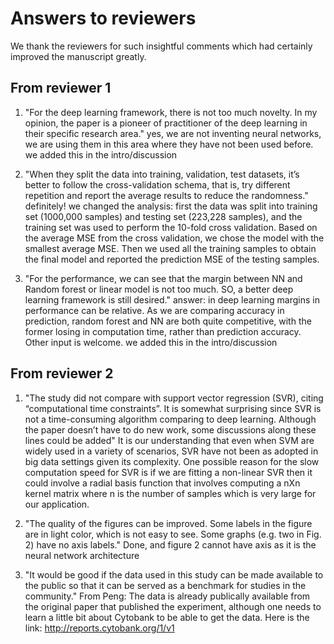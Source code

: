 # Answers to reviewers

We thank the reviewers for such insightful comments which had certainly improved the manuscript greatly.

## From reviewer 1

1. "For the deep learning framework, there is not too much novelty. In my opinion, the paper is a pioneer of practitioner of the deep learning in their specific research area."
yes, we are not inventing neural networks, we are using them in this area where they have not been used before. we added this in the intro/discussion

2. "When they split the data into training, validation, test datasets, it’s better to follow the cross-validation schema, that is, try different repetition and report the average results to reduce the randomness."
definitely! we changed the analysis:  first the data was split into training set (1000,000 samples) and testing set (223,228 samples), and the training set was used to perform the 10-fold cross validation. Based on the average MSE from the cross validation, we chose the model with the smallest average MSE. Then we used all the training samples to obtain the final model and reported the prediction MSE of the testing samples.

3. "For the performance, we can see that the margin between NN and Random forest or linear model is not too much. SO, a better deep learning framework is still desired."
answer: in deep learning margins in performance can be relative. As we are comparing accuracy in prediction, random forest and NN are both quite competitive, with the former losing in computation time, rather than prediction accuracy. Other input is welcome. we added this in the intro/discussion


## From reviewer 2

1. "The study did not compare with support vector regression (SVR), citing “computational time constraints”. It is somewhat surprising since SVR is not a time-consuming algorithm comparing to deep learning.  Although the paper doesn’t have to do new work, some discussions along these lines could be added" 
It is our understanding that even when SVM are widely used in a variety of scenarios, SVR have not been as adopted in big data settings given its complexity.
One possible reason for the slow computation speed for SVR is if we are fitting a non-linear SVR then it could involve a radial basis function that involves computing a nXn kernel matrix where n is the number of samples which is very large for our application. 

2. "The quality of the figures can be improved. Some labels in the figure are in light color, which is not easy to see. Some graphs (e.g. two in Fig. 2) have no axis labels."
Done, and figure 2 cannot have axis as it is the neural network architecture

3. "It would be good if the data used in this study can be made available to the public so that it can be served as a benchmark for studies in the community."
From Peng: The data is already publically available from the original paper that published the experiment, although one needs to learn a little bit about Cytobank to be able to get the data. Here is the link: http://reports.cytobank.org/1/v1